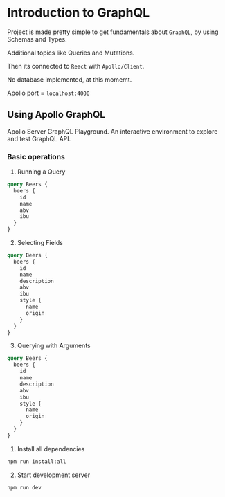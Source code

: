 # Introduction to GraphQL

Project is made pretty simple to get fundamentals about `GraphQL`, by using Schemas and Types.

Additional topics like Queries and Mutations.

Then its connected to `React` with `Apollo/Client`.

No database implemented, at this momemt.

Apollo port = `localhost:4000`

## Using Apollo GraphQL

Apollo Server GraphQL Playground.
An interactive environment to explore and test GraphQL API.

### Basic operations

1. Running a Query

```graphql
query Beers {
  beers {
    id
    name
    abv
    ibu
  }
}
```

2. Selecting Fields

```graphql
query Beers {
  beers {
    id
    name
    description
    abv
    ibu
    style {
      name
      origin
    }
  }
}
```

3. Querying with Arguments

```graphql
query Beers {
  beers {
    id
    name
    description
    abv
    ibu
    style {
      name
      origin
    }
  }
}
```

1. Install all dependencies

```bash
npm run install:all
```

2. Start development server

```bash
npm run dev
```
